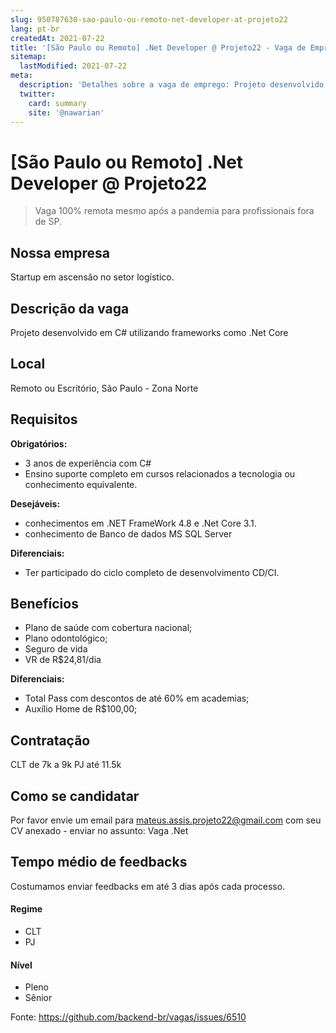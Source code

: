 ```yaml
---
slug: 950787630-sao-paulo-ou-remoto-net-developer-at-projeto22
lang: pt-br
createdAt: 2021-07-22
title: '[São Paulo ou Remoto] .Net Developer @ Projeto22 - Vaga de Emprego'
sitemap:
  lastModified: 2021-07-22
meta:
  description: 'Detalhes sobre a vaga de emprego: Projeto desenvolvido em C# utilizando frameworks como .Net Core'
  twitter:
    card: summary
    site: '@nawarian'
---
```


# [São Paulo ou Remoto] .Net Developer @ Projeto22

<!--
==================================================
Caso a vaga for remoto durante a pandemia informar no texto "Remoto durante o covid"
==================================================
-->
<!-- 
==================================================
POR FAVOR, SÓ POSTE SE A VAGA FOR PARA BACK-END!

Não faça distinção de gênero no título da vaga.

Use: "Back-End Developer" ao invés de 
"Desenvolvedor Back-End" \o/

Exemplo: `[São Paulo] Back-End Developer @ NOME DA EMPRESA`
==================================================
-->
<!--
==================================================
Caso a vaga for remoto durante a pandemia deixar a linha abaixo
==================================================
-->
> Vaga 100% remota mesmo após a pandemia para profissionais fora de SP. 

## Nossa empresa

Startup em ascensão no setor logístico. 

## Descrição da vaga

Projeto desenvolvido em C# utilizando frameworks como .Net Core

## Local

Remoto ou Escritório, São Paulo - Zona Norte

## Requisitos

**Obrigatórios:**
- 3 anos de experiência com C#
- Ensino suporte completo em cursos relacionados a tecnologia ou conhecimento equivalente. 

**Desejáveis:**
- conhecimentos em .NET FrameWork 4.8 e .Net Core 3.1. 
- conhecimento de Banco de dados MS SQL Server

**Diferenciais:**
- Ter participado do ciclo completo de desenvolvimento CD/CI.

## Benefícios
- Plano de saúde com cobertura nacional; 
- Plano odontológico;
- Seguro de vida
- VR de R$24,81/dia

**Diferenciais:**
- Total Pass com descontos de até 60% em academias; 
- Auxílio Home de R$100,00; 



## Contratação

CLT de 7k a 9k
PJ até 11.5k

## Como se candidatar

Por favor envie um email para mateus.assis.projeto22@gmail.com com seu CV anexado - enviar no assunto: Vaga .Net

## Tempo médio de feedbacks

Costumamos enviar feedbacks em até 3 dias após cada processo.

#### Regime
- CLT
- PJ

#### Nível
- Pleno
- Sênior





Fonte: https://github.com/backend-br/vagas/issues/6510